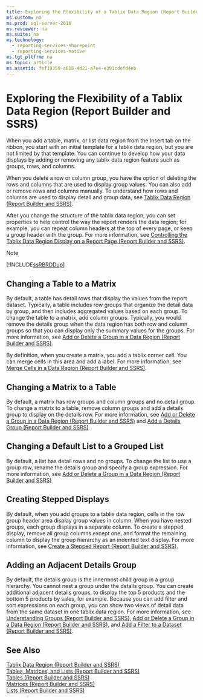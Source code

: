 ```yaml
---
title: Exploring the Flexibility of a Tablix Data Region (Report Builder and SSRS)
ms.custom: na
ms.prod: sql-server-2016
ms.reviewer: na
ms.suite: na
ms.technology: 
  - reporting-services-sharepoint
  - reporting-services-native
ms.tgt_pltfrm: na
ms.topic: article
ms.assetid: fef19359-a618-4d21-a7e4-e391cdefd4eb
---
```

# Exploring the Flexibility of a Tablix Data Region (Report Builder and SSRS)
  When you add a table, matrix, or list data region from the Insert tab on the ribbon, you start with an initial template for a tablix data region, but you are not limited by that template. You can continue to develop how your data displays by adding or removing any tablix data region feature such as  groups, rows, and columns.  
  
 When you delete a row or column group, you have the option of deleting the rows and columns that are used to display group values. You can also add or remove rows and columns manually. To understand how rows and columns are used to display detail and group data, see [Tablix Data Region &#40;Report Builder and SSRS&#41;](../../Topics/TopicNameNotContainA/Tablix-Data-Region--Report-Builder-and-SSRS-.md).  
  
 After you change the structure of the tablix data region, you can set properties to help control the way the report renders the data region; for example, you can repeat column headers at the top of every page, or keep a group header with the group. For more information, see [Controlling the Tablix Data Region Display on a Report Page &#40;Report Builder and SSRS&#41;](../../Topics/TopicNameContainA/Controlling-the-Tablix-Data-Region-Display-on-a-Report-Page--Report-Builder-and-SSRS-.md).  
  
> [!NOTE]  
>  [!INCLUDE[ssRBRDDup](../../Token/Other/ssRBRDDup_md.md)]  
  
## Changing a Table to a Matrix  
 By default, a table has detail rows that display the values from the report dataset. Typically, a table includes row groups that organize the detail data by group, and then includes aggregated values based on each group. To change the table to a matrix, add column groups. Typically, you would remove the details group when the data region has both row and column groups so that you can display only the summary values for the groups. For more information, see [Add or Delete a Group in a Data Region &#40;Report Builder and SSRS&#41;](../../Topics/TopicNameContainA/Add-or-Delete-a-Group-in-a-Data-Region--Report-Builder-and-SSRS-.md).  
  
 By definition, when you create a matrix, you add a tablix corner cell. You can merge cells in this area and add a label. For more information, see [Merge Cells in a Data Region &#40;Report Builder and SSRS&#41;](../../Topics/TopicNameContainA/Merge-Cells-in-a-Data-Region--Report-Builder-and-SSRS-.md).  
  
## Changing a Matrix to a Table  
 By default, a matrix has row groups and column groups and no detail group. To change a matrix to a table, remove column groups and add a details group to display on the details row. For more information, see [Add or Delete a Group in a Data Region &#40;Report Builder and SSRS&#41;](../../Topics/TopicNameContainA/Add-or-Delete-a-Group-in-a-Data-Region--Report-Builder-and-SSRS-.md) and [Add a Details Group &#40;Report Builder and SSRS&#41;](../../Topics/TopicNameContainA/Add-a-Details-Group--Report-Builder-and-SSRS-.md).  
  
## Changing a Default List to a Grouped List  
 By default, a list has detail rows and no groups. To change the list to use a group row, rename the details group and specify a group expression. For more information, see [Add or Delete a Group in a Data Region &#40;Report Builder and SSRS&#41;](../../Topics/TopicNameContainA/Add-or-Delete-a-Group-in-a-Data-Region--Report-Builder-and-SSRS-.md)  
  
## Creating Stepped Displays  
 By default, when you add groups to a tablix data region, cells in the row group header area display group values in column. When you have nested groups, each group displays in a separate column. To create a stepped display, remove all group columns except one, and format the remaining column to display the group hierarchy as an indented text display. For more information, see [Create a Stepped Report &#40;Report Builder and SSRS&#41;](../../Topics/TopicNameContainA/Create-a-Stepped-Report--Report-Builder-and-SSRS-.md).  
  
## Adding an Adjacent Details Group  
 By default, the details group is the innermost child group in a group hierarchy. You cannot nest a group under the details group. You can create additional adjacent details groups, to display the top 5 products and the bottom 5 products by sales, for example. Because you can add filter and sort expressions on each group, you can show two views of detail data from the same dataset in one tablix data region. For more information, see [Understanding Groups &#40;Report Builder and SSRS&#41;](../../Topics/TopicNameNotContainA/Understanding-Groups--Report-Builder-and-SSRS-.md), [Add or Delete a Group in a Data Region &#40;Report Builder and SSRS&#41;](../../Topics/TopicNameContainA/Add-or-Delete-a-Group-in-a-Data-Region--Report-Builder-and-SSRS-.md), and [Add a Filter to a Dataset &#40;Report Builder and SSRS&#41;](../../Topics/TopicNameContainA/Add-a-Filter-to-a-Dataset--Report-Builder-and-SSRS-.md).  
  
## See Also  
 [Tablix Data Region &#40;Report Builder and SSRS&#41;](../../Topics/TopicNameNotContainA/Tablix-Data-Region--Report-Builder-and-SSRS-.md)   
 [Tables, Matrices, and Lists &#40;Report Builder and SSRS&#41;](../../Topics/TopicNameNotContainA/Tables,-Matrices,-and-Lists--Report-Builder-and-SSRS-.md)   
 [Tables &#40;Report Builder  and SSRS&#41;](../../Topics/TopicNameNotContainA/Tables--Report-Builder--and-SSRS-.md)   
 [Matrices &#40;Report Builder and SSRS&#41;](../Topic/Matrices%20\(Report%20Builder%20and%20SSRS\).md)   
 [Lists &#40;Report Builder and SSRS&#41;](../Topic/Lists%20\(Report%20Builder%20and%20SSRS\).md)  
  
  